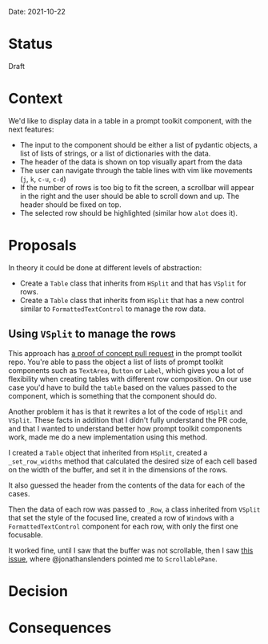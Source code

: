 Date: 2021-10-22

# Status
<!-- What is the status? Draft, Proposed, Accepted, Rejected, Deprecated or Superseded?
-->
Draft

# Context
<!-- What is the issue that we're seeing that is motivating this decision or change? -->
We'd like to display data in a table in a prompt toolkit component, with the
next features:

* The input to the component should be either a list of pydantic objects, a list
    of lists of strings, or a list of dictionaries with the data.
* The header of the data is shown on top visually apart from the data
* The user can navigate through the table lines with vim like movements (`j`,
    `k`, `c-u`, `c-d`)
* If the number of rows is too big to fit the screen, a scrollbar will appear in
    the right and the user should be able to scroll down and up. The header
    should be fixed on top.
* The selected row should be highlighted (similar how `alot` does it).

# Proposals
<!-- What are the possible solutions to the problem described in the context -->
In theory it could be done at different levels of abstraction:

* Create a `Table` class that inherits from `HSplit` and that has `VSplit` for
    rows.
* Create a `Table` class that inherits from `HSplit` that has a new control
    similar to `FormattedTextControl` to manage the row data.

## Using `VSplit` to manage the rows

This approach has [a proof of concept pull
request](https://github.com/prompt-toolkit/python-prompt-toolkit/pull/724) in
the prompt toolkit repo. You're able to pass the object a list of lists of prompt toolkit
components such as `TextArea`, `Button` or `Label`, which gives you a lot of
flexibility when creating tables with different row composition. On our use case
you'd have to build the `table` based on the values passed to the component,
which is something that the component should do.

Another problem it has is that it rewrites a lot of the code of `HSplit` and
`VSplit`. These facts in addition that I didn't fully understand the PR code,
and that I wanted to understand better how prompt toolkit components work, made
me do a new implementation using this method.

I created a `Table` object that inherited from `HSplit`, created
a `_set_row_widths` method that calculated the desired size of each cell based
on the width of the buffer, and set it in the dimensions of the rows.

It also guessed the header from the contents of the data for each of the cases.

Then the data of each row was passed to `_Row`, a class inherited from `VSplit`
that set the style of the focused line, created a row of `Window`s with
a `FormattedTextControl` component for each row, with only the first one
focusable.

It worked fine, until I saw that the buffer was not scrollable, then I saw [this
issue](https://github.com/prompt-toolkit/python-prompt-toolkit/issues/1065),
where @jonathanslenders pointed me to `ScrollablePane`.

# Decision
<!-- What is the change that we're proposing and/or doing? -->

# Consequences
<!-- What becomes easier or more difficult to do because of this change? -->
